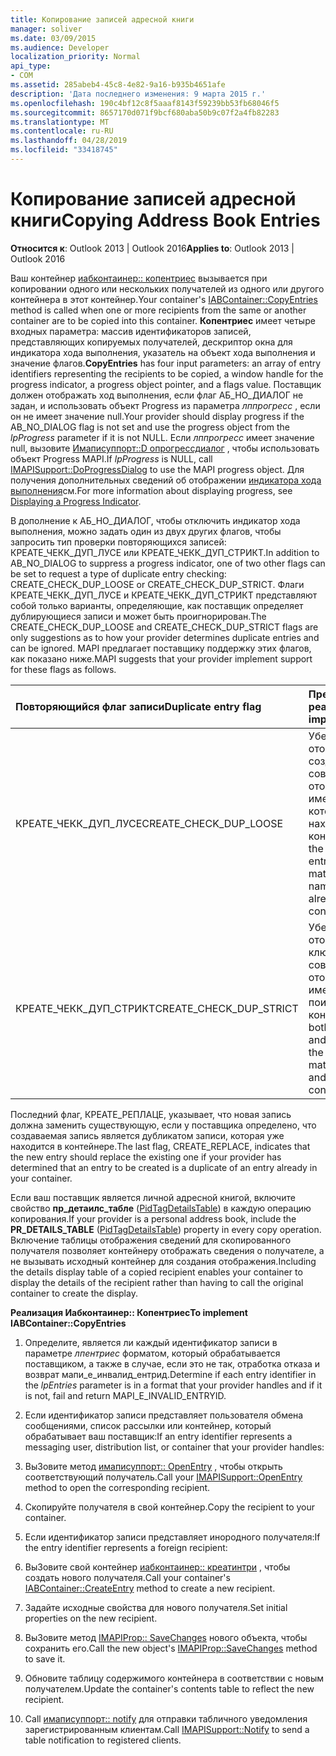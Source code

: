 ```yaml
---
title: Копирование записей адресной книги
manager: soliver
ms.date: 03/09/2015
ms.audience: Developer
localization_priority: Normal
api_type:
- COM
ms.assetid: 285abeb4-45c8-4e82-9a16-b935b4651afe
description: 'Дата последнего изменения: 9 марта 2015 г.'
ms.openlocfilehash: 190c4bf12c8f5aaaf8143f59239bb53fb68046f5
ms.sourcegitcommit: 8657170d071f9bcf680aba50b9c07f2a4fb82283
ms.translationtype: MT
ms.contentlocale: ru-RU
ms.lasthandoff: 04/28/2019
ms.locfileid: "33418745"
---
```

# <a name="copying-address-book-entries"></a><span data-ttu-id="43d4f-103">Копирование записей адресной книги</span><span class="sxs-lookup"><span data-stu-id="43d4f-103">Copying Address Book Entries</span></span>

  
  
<span data-ttu-id="43d4f-104">**Относится к**: Outlook 2013 | Outlook 2016</span><span class="sxs-lookup"><span data-stu-id="43d4f-104">**Applies to**: Outlook 2013 | Outlook 2016</span></span> 
  
<span data-ttu-id="43d4f-105">Ваш контейнер [иабконтаинер:: копентриес](iabcontainer-copyentries.md) вызывается при копировании одного или нескольких получателей из одного или другого контейнера в этот контейнер.</span><span class="sxs-lookup"><span data-stu-id="43d4f-105">Your container's [IABContainer::CopyEntries](iabcontainer-copyentries.md) method is called when one or more recipients from the same or another container are to be copied into this container.</span></span> <span data-ttu-id="43d4f-106">**Копентриес** имеет четыре входных параметра: массив идентификаторов записей, представляющих копируемых получателей, дескриптор окна для индикатора хода выполнения, указатель на объект хода выполнения и значение флагов.</span><span class="sxs-lookup"><span data-stu-id="43d4f-106">**CopyEntries** has four input parameters: an array of entry identifiers representing the recipients to be copied, a window handle for the progress indicator, a progress object pointer, and a flags value.</span></span> <span data-ttu-id="43d4f-107">Поставщик должен отображать ход выполнения, если флаг АБ_НО_ДИАЛОГ не задан, и использовать объект Progress из параметра _лппрогресс_ , если он не имеет значение null.</span><span class="sxs-lookup"><span data-stu-id="43d4f-107">Your provider should display progress if the AB_NO_DIALOG flag is not set and use the progress object from the  _lpProgress_ parameter if it is not NULL.</span></span> <span data-ttu-id="43d4f-108">Если _лппрогресс_ имеет значение null, вызовите [Имаписуппорт::D опрогрессдиалог](imapisupport-doprogressdialog.md) , чтобы использовать объект Progress MAPI.</span><span class="sxs-lookup"><span data-stu-id="43d4f-108">If  _lpProgress_ is NULL, call [IMAPISupport::DoProgressDialog](imapisupport-doprogressdialog.md) to use the MAPI progress object.</span></span> <span data-ttu-id="43d4f-109">Для получения дополнительных сведений об отображении [индикатора хода выполнения](mapi-progress-indicators.md)см.</span><span class="sxs-lookup"><span data-stu-id="43d4f-109">For more information about displaying progress, see [Displaying a Progress Indicator](mapi-progress-indicators.md).</span></span>
  
<span data-ttu-id="43d4f-110">В дополнение к АБ_НО_ДИАЛОГ, чтобы отключить индикатор хода выполнения, можно задать один из двух других флагов, чтобы запросить тип проверки повторяющихся записей: КРЕАТЕ_ЧЕКК_ДУП_ЛУСЕ или КРЕАТЕ_ЧЕКК_ДУП_СТРИКТ.</span><span class="sxs-lookup"><span data-stu-id="43d4f-110">In addition to AB_NO_DIALOG to suppress a progress indicator, one of two other flags can be set to request a type of duplicate entry checking: CREATE_CHECK_DUP_LOOSE or CREATE_CHECK_DUP_STRICT.</span></span> <span data-ttu-id="43d4f-111">Флаги КРЕАТЕ_ЧЕКК_ДУП_ЛУСЕ и КРЕАТЕ_ЧЕКК_ДУП_СТРИКТ представляют собой только варианты, определяющие, как поставщик определяет дублирующиеся записи и может быть проигнорирован.</span><span class="sxs-lookup"><span data-stu-id="43d4f-111">The CREATE_CHECK_DUP_LOOSE and CREATE_CHECK_DUP_STRICT flags are only suggestions as to how your provider determines duplicate entries and can be ignored.</span></span> <span data-ttu-id="43d4f-112">MAPI предлагает поставщику поддержку этих флагов, как показано ниже.</span><span class="sxs-lookup"><span data-stu-id="43d4f-112">MAPI suggests that your provider implement support for these flags as follows.</span></span>
  
|<span data-ttu-id="43d4f-113">**Повторяющийся флаг записи**</span><span class="sxs-lookup"><span data-stu-id="43d4f-113">**Duplicate entry flag**</span></span>|<span data-ttu-id="43d4f-114">**Предлагаемая реализация**</span><span class="sxs-lookup"><span data-stu-id="43d4f-114">**Suggested implementation**</span></span>|
|:-----|:-----|
|<span data-ttu-id="43d4f-115">КРЕАТЕ_ЧЕКК_ДУП_ЛУСЕ</span><span class="sxs-lookup"><span data-stu-id="43d4f-115">CREATE_CHECK_DUP_LOOSE</span></span>  <br/> |<span data-ttu-id="43d4f-116">Убедитесь, что отображаемое имя в создаваемой записи совпадает с отображаемым именем записи, которая уже находится в контейнере.</span><span class="sxs-lookup"><span data-stu-id="43d4f-116">Check if the display name in the entry to be created matches the display name of an entry already in the container.</span></span>  <br/> |
|<span data-ttu-id="43d4f-117">КРЕАТЕ_ЧЕКК_ДУП_СТРИКТ</span><span class="sxs-lookup"><span data-stu-id="43d4f-117">CREATE_CHECK_DUP_STRICT</span></span>  <br/> |<span data-ttu-id="43d4f-118">Убедитесь, что отображаемое имя и ключ поиска в записи совпадают с отображаемым именем и ключом поиска записи контейнера.</span><span class="sxs-lookup"><span data-stu-id="43d4f-118">Check if both the display name and the search key in the entry to be created match the display name and search key of a container entry.</span></span>  <br/> |
   
<span data-ttu-id="43d4f-119">Последний флаг, КРЕАТЕ_РЕПЛАЦЕ, указывает, что новая запись должна заменить существующую, если у поставщика определено, что создаваемая запись является дубликатом записи, которая уже находится в контейнере.</span><span class="sxs-lookup"><span data-stu-id="43d4f-119">The last flag, CREATE_REPLACE, indicates that the new entry should replace the existing one if your provider has determined that an entry to be created is a duplicate of an entry already in your container.</span></span> 
  
<span data-ttu-id="43d4f-120">Если ваш поставщик является личной адресной книгой, включите свойство **пр_детаилс_табле** ([PidTagDetailsTable](pidtagdetailstable-canonical-property.md)) в каждую операцию копирования.</span><span class="sxs-lookup"><span data-stu-id="43d4f-120">If your provider is a personal address book, include the **PR_DETAILS_TABLE** ([PidTagDetailsTable](pidtagdetailstable-canonical-property.md)) property in every copy operation.</span></span> <span data-ttu-id="43d4f-121">Включение таблицы отображения сведений для скопированного получателя позволяет контейнеру отображать сведения о получателе, а не вызывать исходный контейнер для создания отображения.</span><span class="sxs-lookup"><span data-stu-id="43d4f-121">Including the details display table of a copied recipient enables your container to display the details of the recipient rather than having to call the original container to create the display.</span></span>
  
 <span data-ttu-id="43d4f-122">**Реализация Иабконтаинер:: Копентриес**</span><span class="sxs-lookup"><span data-stu-id="43d4f-122">**To implement IABContainer::CopyEntries**</span></span>
  
1. <span data-ttu-id="43d4f-123">Определите, является ли каждый идентификатор записи в параметре _лпентриес_ форматом, который обрабатывается поставщиком, а также в случае, если это не так, отработка отказа и возврат мапи_е_инвалид_ентрид.</span><span class="sxs-lookup"><span data-stu-id="43d4f-123">Determine if each entry identifier in the  _lpEntries_ parameter is in a format that your provider handles and if it is not, fail and return MAPI_E_INVALID_ENTRYID.</span></span> 
    
2. <span data-ttu-id="43d4f-124">Если идентификатор записи представляет пользователя обмена сообщениями, список рассылки или контейнер, который обрабатывает ваш поставщик:</span><span class="sxs-lookup"><span data-stu-id="43d4f-124">If an entry identifier represents a messaging user, distribution list, or container that your provider handles:</span></span>
    
1. <span data-ttu-id="43d4f-125">ВыЗовите метод [имаписуппорт:: OpenEntry](imapisupport-openentry.md) , чтобы открыть соответствующий получатель.</span><span class="sxs-lookup"><span data-stu-id="43d4f-125">Call your [IMAPISupport::OpenEntry](imapisupport-openentry.md) method to open the corresponding recipient.</span></span> 
    
2. <span data-ttu-id="43d4f-126">Скопируйте получателя в свой контейнер.</span><span class="sxs-lookup"><span data-stu-id="43d4f-126">Copy the recipient to your container.</span></span> 
    
3. <span data-ttu-id="43d4f-127">Если идентификатор записи представляет инородного получателя:</span><span class="sxs-lookup"><span data-stu-id="43d4f-127">If the entry identifier represents a foreign recipient:</span></span>
    
1. <span data-ttu-id="43d4f-128">ВыЗовите свой контейнер [иабконтаинер:: креатинтри](iabcontainer-createentry.md) , чтобы создать нового получателя.</span><span class="sxs-lookup"><span data-stu-id="43d4f-128">Call your container's [IABContainer::CreateEntry](iabcontainer-createentry.md) method to create a new recipient.</span></span> 
    
2. <span data-ttu-id="43d4f-129">Задайте исходные свойства для нового получателя.</span><span class="sxs-lookup"><span data-stu-id="43d4f-129">Set initial properties on the new recipient.</span></span>
    
4. <span data-ttu-id="43d4f-130">ВыЗовите метод [IMAPIProp:: SaveChanges](imapiprop-savechanges.md) нового объекта, чтобы сохранить его.</span><span class="sxs-lookup"><span data-stu-id="43d4f-130">Call the new object's [IMAPIProp::SaveChanges](imapiprop-savechanges.md) method to save it.</span></span> 
    
5. <span data-ttu-id="43d4f-131">Обновите таблицу содержимого контейнера в соответствии с новым получателем.</span><span class="sxs-lookup"><span data-stu-id="43d4f-131">Update the container's contents table to reflect the new recipient.</span></span> 
    
6. <span data-ttu-id="43d4f-132">Call [имаписуппорт:: notify](imapisupport-notify.md) для отправки табличного уведомления зарегистрированным клиентам.</span><span class="sxs-lookup"><span data-stu-id="43d4f-132">Call [IMAPISupport::Notify](imapisupport-notify.md) to send a table notification to registered clients.</span></span> 
    

